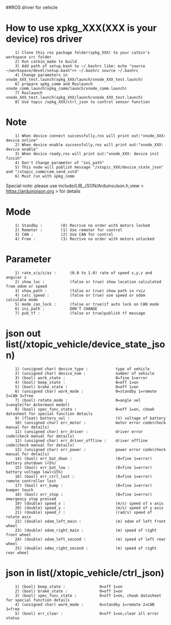 ##ROS driver for vehicle

How to use xpkg_XXX(XXX is your device) ros driver
=====================================================================
        1) Clone this ros package folder(xpkg_XXX) to your catkin's workspace src folder
        2) Run catkin_make to build
        3) Add path of setup.bash to ~/.bashrc like: echo "source ~/workspace/devel/setup.bash">> ~/.bashrc	source ~/.bashrc
        4) Change parameters in xnode_XXX_test.launch(xpkg_XXX/launch/xnode_XXX_test.launch)
        6) prepare xpkg_comm and Roslaunch xnode_comm.launch(xpkg_comm/launch/xnode_comm.launch)
        7) Roslaunch xnode_XXX_test.launch(xpkg_XXX/launch/xnode_XXX_test.launch)
        8) Use topic /xpkg_XXX/ctrl_json to control sensor function

Note
=====================================================================
        1) When device connect successfully,ros will print out:"xnode_XXX: device online"
        2) When device enable successfully,ros will print out:"xnode_XXX: device enable"
        3) When device ready,ros will print out:"xnode_XXX: device init finish"
        4) Don't Change parameter of "ini_path"
        5) This node will publish message "/xtopic_XXX/device_state_json" and "/xtopic_comm/com_send_xstd"
        6) Must run with xpkg_comm

Special note: please use include/LIB_JSON/ArduinoJson.h,view < https://arduinojson.org > for details

Mode
=====================================================================
        1) Standby :        (0) Recrive no order with motors locked
        2) Remoter :        (1) Use remoter for control
        3) CAN :            (2) Use CAN for control
        4) Free :           (3) Recrive no order with motors unlocked

Parameter
=====================================================================
        1) rate_x/y/z/az :      (0.0 to 1.0) rate of speed x,y,z and angular z
        2) show_loc :           (false or true) show location calculated from odom or speed
        3) show_path :          (false or true) show path in rviz
        4) calc_speed :         (false or true) use speed or odom calculate mode
        5) mode_can_lock :      (false or true)if auto lock on CAN mode
        6) ini_path :           DON'T CHANGE
        7) pub_tf :             (false or true)publish tf message

json out list(/xtopic_vehicle/device_state_json)
=====================================================================
        1) (unsigned char) device_type :            type of vehicle
        2) (unsigned char) device_num :             number of vehicle
        3) (bool) work_state :                      0=fine 1=error
        4) (bool) beep_state :                      0=off 1=on
        5) (bool) brake_state :                     0=off 1=on
        6) (unsigned char) work_mode :              0=standby 1=remote 2=CAN 3=free
        7) (bool) rotate_mode :                     0=angle vel 1=angle(for Ackermann model)
        8) (bool) spec_func_state :                 0=off 1=on, cheak datasheet for special function details
        9) (float) battery_vol :                    (V) voltage of battery
        10) (unsigned char) err_motor :             motor error code(check manual for details)
        11) (unsigned char) err_driver :            driver error code(check manual for details)
        12) (unsigned char) err_driver_offline :    driver offline code(check manual for details)
        13) (unsigned char) err_power :             power error code(check manual for details)
        14) (bool) err_bat_down :                   (0=fine 1=error) battery shutdown (<5%)
        15) (bool) err_bat_low :                    (0=fine 1=error) battery voltage low(<15%)
        16) (bool) err_ctrl_lost :                  (0=fine 1=error) remote controller lost
        17) (bool) err_bump :                       (0=fine 1=error) bumper touch
        18) (bool) err_stop :                       (0=fine 1=error) emergency stop pressed
        19) (double) speed_x :                      (m/s) speed of x axis
        20) (double) speed_y :                      (m/s) speed of y axis
        21) (double) speed_r :                      (rad/s) speed of rotate axis
        22) (double) odom_left_main :               (m) odom of left front wheel
        23) (double) odom_right_main :              (m) speed of right front wheel
        24) (double) odom_left_second :             (m) speed of left rear wheel
        25) (double) odmo_right_second :            (m) speed of right rear wheel

json in list(/xtopic_vehicle/ctrl_json)
=====================================================================
        1) (bool) beep_state :               0=off 1=on
        2) (bool) brake_state :              0=off 1=on
        3) (bool) spec_func_state :          0=off 1=on, cheak datasheet for special function details
        4) (unsigned char) work_mode :       0=standby 1=remote 2=CAN 3=free
        5) (bool) err_clear :                0=off 1=on,clear all error status
